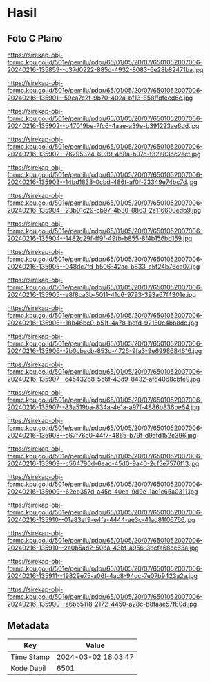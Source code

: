 # Hasil

## Foto C Plano

https://sirekap-obj-formc.kpu.go.id/501e/pemilu/pdpr/65/01/05/20/07/6501052007006-20240216-135859--c37d0222-885d-4932-8083-6e28b82471ba.jpg

https://sirekap-obj-formc.kpu.go.id/501e/pemilu/pdpr/65/01/05/20/07/6501052007006-20240216-135901--59ca7c2f-9b70-402a-bf13-858ffdfecd6c.jpg

https://sirekap-obj-formc.kpu.go.id/501e/pemilu/pdpr/65/01/05/20/07/6501052007006-20240216-135902--b47019be-7fc6-4aae-a39e-b391223ae6dd.jpg

https://sirekap-obj-formc.kpu.go.id/501e/pemilu/pdpr/65/01/05/20/07/6501052007006-20240216-135902--76295324-6039-4b8a-b07d-f32e83bc2ecf.jpg

https://sirekap-obj-formc.kpu.go.id/501e/pemilu/pdpr/65/01/05/20/07/6501052007006-20240216-135903--14bd1833-0cbd-486f-af0f-23349e74bc7d.jpg

https://sirekap-obj-formc.kpu.go.id/501e/pemilu/pdpr/65/01/05/20/07/6501052007006-20240216-135904--23b01c29-cb97-4b30-8863-2e116600edb9.jpg

https://sirekap-obj-formc.kpu.go.id/501e/pemilu/pdpr/65/01/05/20/07/6501052007006-20240216-135904--1482c29f-ff9f-49fb-b855-8f4b156bd159.jpg

https://sirekap-obj-formc.kpu.go.id/501e/pemilu/pdpr/65/01/05/20/07/6501052007006-20240216-135905--048dc7fd-b506-42ac-b833-c5f24b76ca07.jpg

https://sirekap-obj-formc.kpu.go.id/501e/pemilu/pdpr/65/01/05/20/07/6501052007006-20240216-135905--e8f8ca3b-5011-41d6-9793-393a67f4301e.jpg

https://sirekap-obj-formc.kpu.go.id/501e/pemilu/pdpr/65/01/05/20/07/6501052007006-20240216-135906--18b46bc0-b51f-4a78-bdfd-92150c4bb8dc.jpg

https://sirekap-obj-formc.kpu.go.id/501e/pemilu/pdpr/65/01/05/20/07/6501052007006-20240216-135906--2b0cbacb-853d-4726-9fa3-9e6998684616.jpg

https://sirekap-obj-formc.kpu.go.id/501e/pemilu/pdpr/65/01/05/20/07/6501052007006-20240216-135907--c45432b8-5c6f-43d9-8432-afd4068cbfe9.jpg

https://sirekap-obj-formc.kpu.go.id/501e/pemilu/pdpr/65/01/05/20/07/6501052007006-20240216-135907--83a519ba-834a-4e1a-a97f-4886b836be64.jpg

https://sirekap-obj-formc.kpu.go.id/501e/pemilu/pdpr/65/01/05/20/07/6501052007006-20240216-135908--c67f76c0-44f7-4865-b79f-d9afd152c396.jpg

https://sirekap-obj-formc.kpu.go.id/501e/pemilu/pdpr/65/01/05/20/07/6501052007006-20240216-135909--c564790d-6eac-45d0-9a40-2cf5e7576f13.jpg

https://sirekap-obj-formc.kpu.go.id/501e/pemilu/pdpr/65/01/05/20/07/6501052007006-20240216-135909--62eb357d-a45c-40ea-9d9e-1ac1c65a0311.jpg

https://sirekap-obj-formc.kpu.go.id/501e/pemilu/pdpr/65/01/05/20/07/6501052007006-20240216-135910--01a83ef9-e4fa-4444-ae3c-41ad81f06766.jpg

https://sirekap-obj-formc.kpu.go.id/501e/pemilu/pdpr/65/01/05/20/07/6501052007006-20240216-135910--2a0b5ad2-50ba-43bf-a956-3bcfa68cc63a.jpg

https://sirekap-obj-formc.kpu.go.id/501e/pemilu/pdpr/65/01/05/20/07/6501052007006-20240216-135911--19829e75-a06f-4ac8-94dc-7e07b9423a2a.jpg

https://sirekap-obj-formc.kpu.go.id/501e/pemilu/pdpr/65/01/05/20/07/6501052007006-20240216-135900--a6bb5118-2172-4450-a28c-b8faae57f80d.jpg


## Metadata

| Key        | Value               |
| ---------- | ------------------- |
| Time Stamp | 2024-03-02 18:03:47 |
| Kode Dapil | 6501                |



